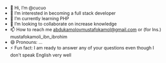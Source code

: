 - 👋 Hi, I’m @cucuo
- 👀 I’m interested in becoming a full stack developer
- 🌱 I’m currently learning PHP
- 💞️ I’m looking to collaborate on increase knowledge
- 📫 How to reach me abdukamolovmustafokamol@gmail.com or (for Ins.) mustafokamoli_ibn_ibrohim
- 😄 Pronouns: ...
- ⚡ Fun fact: I am ready to answer any of your questions even though I don't speak English very well

<!---
cucuo/cucuo is a ✨ special ✨ repository because its `README.md` (this file) appears on your GitHub profile.
You can click the Preview link to take a look at your changes.
--->
